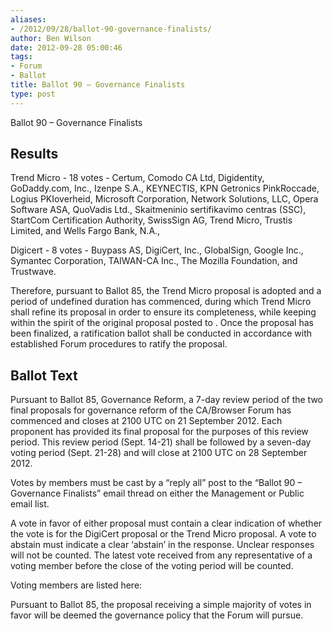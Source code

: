 ```yaml
---
aliases:
- /2012/09/28/ballot-90-governance-finalists/
author: Ben Wilson
date: 2012-09-28 05:00:46
tags:
- Forum
- Ballot
title: Ballot 90 – Governance Finalists
type: post
---
```


Ballot 90 – Governance Finalists

## Results

Trend Micro - 18 votes - Certum, Comodo CA Ltd, Digidentity, GoDaddy.com, Inc., Izenpe S.A., KEYNECTIS, KPN Getronics PinkRoccade, Logius PKIoverheid, Microsoft Corporation, Network Solutions, LLC, Opera Software ASA, QuoVadis Ltd., Skaitmeninio sertifikavimo centras (SSC), StartCom Certification Authority, SwissSign AG, Trend Micro, Trustis Limited, and Wells Fargo Bank, N.A.,

Digicert - 8 votes - Buypass AS, DigiCert, Inc., GlobalSign, Google Inc., Symantec Corporation, TAIWAN-CA Inc., The Mozilla Foundation, and Trustwave.

Therefore, pursuant to Ballot 85, the Trend Micro proposal is adopted and a period of undefined duration has commenced, during which Trend Micro shall refine its proposal in order to ensure its completeness, while keeping within the spirit of the original proposal posted to . Once the proposal has been finalized, a ratification ballot shall be conducted in accordance with established Forum procedures to ratify the proposal.

## Ballot Text

Pursuant to Ballot 85, Governance Reform, a 7-day review period of the two final proposals for governance reform of the CA/Browser Forum has commenced and closes at 2100 UTC on 21 September 2012. Each proponent has provided its final proposal for the purposes of this review period. This review period (Sept. 14-21) shall be followed by a seven-day voting period (Sept. 21-28) and will close at 2100 UTC on 28 September 2012.

Votes by members must be cast by a “reply all” post to the “Ballot 90 – Governance Finalists” email thread on either the Management or Public email list.

A vote in favor of either proposal must contain a clear indication of whether the vote is for the DigiCert proposal or the Trend Micro proposal. A vote to abstain must indicate a clear ‘abstain’ in the response. Unclear responses will not be counted. The latest vote received from any representative of a voting member before the close of the voting period will be counted.

Voting members are listed here:

Pursuant to Ballot 85, the proposal receiving a simple majority of votes in favor will be deemed the governance policy that the Forum will pursue.
